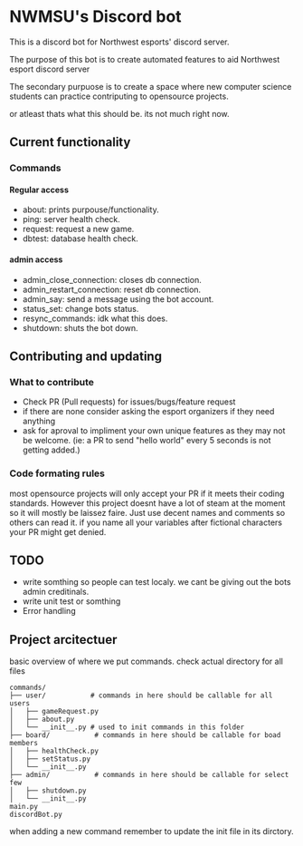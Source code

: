# NWMSU's Discord bot
This is a discord bot for Northwest esports' discord server.

The purpose of this bot is to create automated features to aid Northwest esport discord server

The secondary purpuose is to create a space where new computer science students can practice contriputing to opensource projects. 

or atleast thats what this should be. its not much right now.

## Current functionality

### Commands

#### Regular access
 - about: prints purpouse/functionality.
 - ping: server health check.
 - request: request a new game.
 - dbtest: database health check.
#### admin access
 - admin_close_connection: closes db connection.
 - admin_restart_connection: reset db connection.
 - admin_say: send a message using the bot account.
 - status_set: change bots status.
 - resync_commands: idk what this does.
 - shutdown: shuts the bot down.

## Contributing and updating

### What to contribute
 - Check PR (Pull requests) for issues/bugs/feature request
 - if there are none consider asking the esport organizers if they need anything
 - ask for aproval to impliment your own unique features as they may not be welcome. (ie: a PR to send "hello world" every 5 seconds is not getting added.)

### Code formating rules
most opensource projects will only accept your PR if it meets their coding standards. However this project doesnt have a lot of steam at the moment so it will mostly be laissez faire. Just use decent names and comments so others can read it. if you name all your variables after fictional characters your PR might get denied.

## TODO
 - write somthing so people can test localy. we cant be giving out the bots admin creditinals. 
 - write unit test or somthing
 - Error handling

 ## Project arcitectuer
basic overview of where we put commands. check actual directory for all files
```
commands/
├── user/           # commands in here should be callable for all users
│   ├── gameRequest.py
│   ├── about.py
│   └── __init__.py # used to init commands in this folder
├── board/           # commands in here should be callable for boad members
│   ├── healthCheck.py
│   ├── setStatus.py
│   └── __init__.py 
├── admin/           # commands in here should be callable for select few
│   ├── shutdown.py
│   └── __init__.py 
main.py
discordBot.py
```

when adding a new command remember to update the init file in its dirctory.